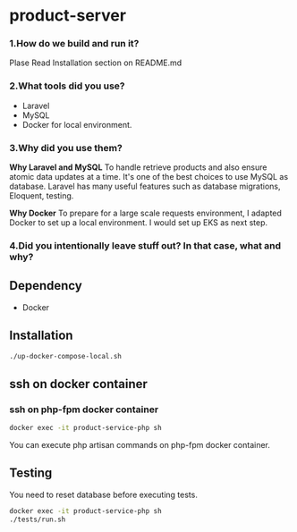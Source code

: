 # product-server

### 1.How do we build and run it? 
Plase Read Installation section on README.md

### 2.What tools did you use? 
- Laravel
- MySQL
- Docker for local environment.

### 3.Why did you use them? 
**Why Laravel and MySQL**
To handle retrieve products and also ensure atomic data updates at a time. It's one of the best choices to use MySQL as database.
Laravel has many useful features such as database migrations, Eloquent, testing. 

**Why Docker**
To prepare for a large scale requests environment, I adapted Docker to set up a local environment. I would set up EKS as next step.

### 4.Did you intentionally leave stuff out? In that case, what and why? 


## Dependency

- Docker

## Installation

```sh
./up-docker-compose-local.sh
```

## ssh on docker container 

### ssh on php-fpm docker container
```sh
docker exec -it product-service-php sh
```
You can execute php artisan commands on php-fpm docker container.

## Testing
You need to reset database before executing tests.
```sh
docker exec -it product-service-php sh
./tests/run.sh
```